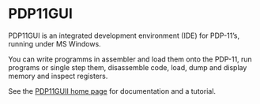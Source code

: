 # PDP11GUI
PDP11GUI is an integrated development environment (IDE) for PDP-11’s, running under MS Windows.

You can write programms in assembler and load them onto the PDP-11, run programs or single step them, disassemble code, load, dump and display memory and inspect registers.

See the [PDP11GUII home page](http://www.retrocmp.com/tools/pdp11gui) for documentation and a tutorial.

